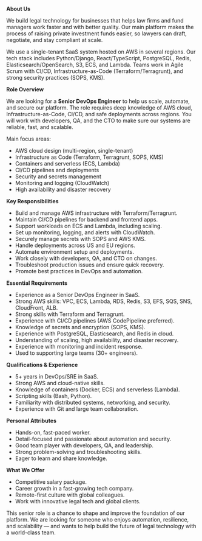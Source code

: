 **About Us**

We build legal technology for businesses that helps law firms and fund
managers work faster and with better quality. Our main platform makes the
process of raising private investment funds easier, so lawyers can draft,
negotiate, and stay compliant at scale.

We use a single-tenant SaaS system hosted on AWS in several regions. Our tech
stack includes Python/Django, React/TypeScript, PostgreSQL, Redis,
Elasticsearch/OpenSearch, S3, ECS, and Lambda. Teams work in Agile Scrum with
CI/CD, Infrastructure-as-Code (Terraform/Terragrunt), and strong security
practices (SOPS, KMS).

**Role Overview**

We are looking for a **Senior DevOps Engineer** to help us scale, automate,
and secure our platform. The role requires deep knowledge of AWS cloud,
Infrastructure-as-Code, CI/CD, and safe deployments across regions. You will
work with developers, QA, and the CTO to make sure our systems are reliable,
fast, and scalable.

Main focus areas:

  * AWS cloud design (multi-region, single-tenant)
  * Infrastructure as Code (Terraform, Terragrunt, SOPS, KMS)
  * Containers and serverless (ECS, Lambda)
  * CI/CD pipelines and deployments
  * Security and secrets management
  * Monitoring and logging (CloudWatch)
  * High availability and disaster recovery

**Key Responsibilities**

  * Build and manage AWS infrastructure with Terraform/Terragrunt.
  * Maintain CI/CD pipelines for backend and frontend apps.
  * Support workloads on ECS and Lambda, including scaling.
  * Set up monitoring, logging, and alerts with CloudWatch.
  * Securely manage secrets with SOPS and AWS KMS.
  * Handle deployments across US and EU regions.
  * Automate environment setup and deployments.
  * Work closely with developers, QA, and CTO on changes.
  * Troubleshoot production issues and ensure quick recovery.
  * Promote best practices in DevOps and automation.

**Essential Requirements**

  * Experience as a Senior DevOps Engineer in SaaS.
  * Strong AWS skills: VPC, ECS, Lambda, RDS, Redis, S3, EFS, SQS, SNS, CloudFront, ALB.
  * Strong skills with Terraform and Terragrunt.
  * Experience with CI/CD pipelines (AWS CodePipeline preferred).
  * Knowledge of secrets and encryption (SOPS, KMS).
  * Experience with PostgreSQL, Elasticsearch, and Redis in cloud.
  * Understanding of scaling, high availability, and disaster recovery.
  * Experience with monitoring and incident response.
  * Used to supporting large teams (30+ engineers).

**Qualifications & Experience**

  * 5+ years in DevOps/SRE in SaaS.
  * Strong AWS and cloud-native skills.
  * Knowledge of containers (Docker, ECS) and serverless (Lambda).
  * Scripting skills (Bash, Python).
  * Familiarity with distributed systems, networking, and security.
  * Experience with Git and large team collaboration.

**Personal Attributes**

  * Hands-on, fast-paced worker.
  * Detail-focused and passionate about automation and security.
  * Good team player with developers, QA, and leadership.
  * Strong problem-solving and troubleshooting skills.
  * Eager to learn and share knowledge.

**What We Offer**

  * Competitive salary package.
  * Career growth in a fast-growing tech company.
  * Remote-first culture with global colleagues.
  * Work with innovative legal tech and global clients.

This senior role is a chance to shape and improve the foundation of our
platform. We are looking for someone who enjoys automation, resilience, and
scalability — and wants to help build the future of legal technology with a
world-class team.